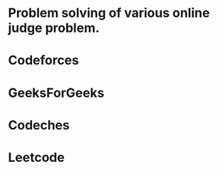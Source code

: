 # Problem solving of various online judge problem.
# Codeforces
# GeeksForGeeks
# Codeches
# Leetcode

